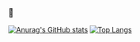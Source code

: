 ### 👋

[![Anurag's GitHub stats](https://github-readme-stats.vercel.app/api?username=zhaoky&show_icons=true?count_private=true&hide=contribs)](https://github.com/zhaoky)
[![Top Langs](https://github-readme-stats.vercel.app/api/top-langs/?username=zhaoky&layout=compact)](https://github.com/zhaoky)
